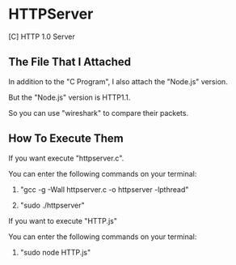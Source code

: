 # HTTPServer
[C] HTTP 1.0 Server


## The File That I Attached
In addition to the "C Program", I also attach the "Node.js" version.

But the "Node.js" version is HTTP1.1.

So you can use "wireshark" to compare their packets.


## How To Execute Them
If you want execute "httpserver.c".

You can enter the following commands on your terminal:

1. "gcc -g -Wall httpserver.c -o httpserver -lpthread"

2. "sudo ./httpserver"


If you want to execute "HTTP.js"

You can enter the following commands on your terminal:

1. "sudo node HTTP.js"
